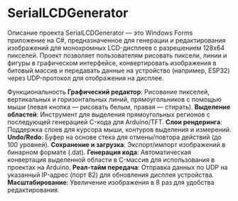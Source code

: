 # SerialLCDGenerator

Описание проекта
SerialLCDGenerator — это Windows Forms приложение на C#, предназначенное для генерации и редактирования изображений для монохромных LCD-дисплеев с разрешением 128x64 пикселей. Проект позволяет пользователям рисовать пиксели, линии и фигуры в графическом интерфейсе, конвертировать изображения в битовый массив и передавать данные на устройство (например, ESP32) через UDP-протокол для отображения на дисплее.

Функциональность
**Графический редактор**: Рисование пикселей, вертикальных и горизонтальных линий, прямоугольников с помощью мыши (левая кнопка — рисовать белым, правая — стирать).
**Выделение областей**: Инструмент для выделения прямоугольных регионов с последующей генерацией C-кода для Arduino/TFT.
**Слои рендеринга**: Поддержка слоев для курсора мыши, контуров выделения и измерений.
**Undo/Redo**: Буфер на основе стека для отмены/повтора действий (до 100 уровней).
**Сохранение и загрузка**: Экспорт/импорт изображений в бинарном формате (.dat).
**Генерация кода**: Автоматическая конвертация выделенной области в C-массив для использования в проектах на Arduino.
**Реал-тайм передача**: Отправка данных по UDP на указанный IP-адрес (порт 82) для обновления дисплея устройства.
**Масштабирование**: Увеличение изображения в 8 раз для удобства редактирования.